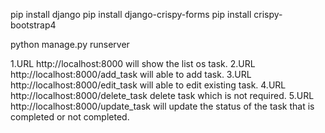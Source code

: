 <!-- Install Dependencies -->
pip install django
pip install django-crispy-forms
pip install crispy-bootstrap4

<!-- Run the server -->
python manage.py runserver

<!-- API Details -->
1.URL http://localhost:8000 will show the list os task.
2.URL http://localhost:8000/add_task will able to add task.
3.URL http://localhost:8000/edit_task will able to edit existing task.
4.URL http://localhost:8000/delete_task delete task which is not required.
5.URL http://localhost:8000/update_task will update the status of the task that is completed or not completed.


